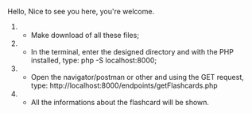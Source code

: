 Hello, Nice to see you here, you're welcome.

1) - Make download of all these files;
2) - In the terminal, enter the designed directory and with the PHP installed, type: php -S localhost:8000;
3) - Open the navigator/postman or other and using the GET request, type: http://localhost:8000/endpoints/getFlashcards.php
4) - All the informations about the flashcard will be shown.

